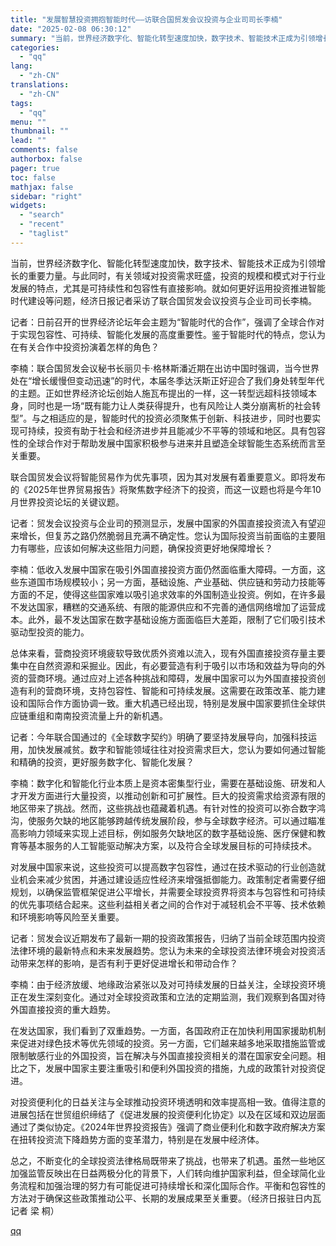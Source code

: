 ```yaml
---
title: "发展智慧投资拥抱智能时代——访联合国贸发会议投资与企业司司长李楠"
date: "2025-02-08 06:30:12"
summary: "当前，世界经济数字化、智能化转型速度加快，数字技术、智能技术正成为引领增长的重要力量。与此同时，..."
categories:
  - "qq"
lang:
  - "zh-CN"
translations:
  - "zh-CN"
tags:
  - "qq"
menu: ""
thumbnail: ""
lead: ""
comments: false
authorbox: false
pager: true
toc: false
mathjax: false
sidebar: "right"
widgets:
  - "search"
  - "recent"
  - "taglist"
---
```


当前，世界经济数字化、智能化转型速度加快，数字技术、智能技术正成为引领增长的重要力量。与此同时，有关领域对投资需求旺盛，投资的规模和模式对于行业发展的特点，尤其是可持续性和包容性有直接影响。就如何更好运用投资推进智能时代建设等问题，经济日报记者采访了联合国贸发会议投资与企业司司长李楠。

记者：日前召开的世界经济论坛年会主题为“智能时代的合作”，强调了全球合作对于实现包容性、可持续、智能化发展的高度重要性。鉴于智能时代的特点，您认为在有关合作中投资扮演着怎样的角色？

李楠：联合国贸发会议秘书长丽贝卡·格林斯潘近期在出访中国时强调，当今世界处在“增长缓慢但变动迅速”的时代，本届冬季达沃斯正好迎合了我们身处转型年代的主题。正如世界经济论坛创始人施瓦布提出的一样，这一转型远超科技领域本身，同时也是一场“既有能力让人类获得提升，也有风险让人类分崩离析的社会转型”。与之相适应的是，智能时代的投资必须聚焦于创新、科技进步，同时也要实现可持续，投资有助于社会和经济进步并且能减少不平等的领域和地区。具有包容性的全球合作对于帮助发展中国家积极参与进来并且塑造全球智能生态系统而言至关重要。

联合国贸发会议将智能贸易作为优先事项，因为其对发展有着重要意义。即将发布的《2025年世界贸易报告》将聚焦数字经济下的投资，而这一议题也将是今年10月世界投资论坛的关键议题。

记者：贸发会议投资与企业司的预测显示，发展中国家的外国直接投资流入有望迎来增长，但复苏之路仍然脆弱且充满不确定性。您认为国际投资当前面临的主要阻力有哪些，应该如何解决这些阻力问题，确保投资更好地保障增长？

李楠：低收入发展中国家在吸引外国直接投资方面仍然面临重大障碍。一方面，这些东道国市场规模较小；另一方面，基础设施、产业基础、供应链和劳动力技能等方面的不足，使得这些国家难以吸引追求效率的外国制造业投资。例如，在许多最不发达国家，糟糕的交通系统、有限的能源供应和不完善的通信网络增加了运营成本。此外，最不发达国家在数字基础设施方面面临巨大差距，限制了它们吸引技术驱动型投资的能力。

总体来看，营商投资环境疲软导致优质外资难以流入，现有外国直接投资存量主要集中在自然资源和采掘业。因此，有必要营造有利于吸引以市场和效益为导向的外资的营商环境。通过应对上述各种挑战和障碍，发展中国家可以为外国直接投资创造有利的营商环境，支持包容性、智能和可持续发展。这需要在政策改革、能力建设和国际合作方面协调一致。重大机遇已经出现，特别是发展中国家要抓住全球供应链重组和南南投资流量上升的新机遇。

记者：今年联合国通过的《全球数字契约》明确了要坚持发展导向，加强科技运用，加快发展减贫。数字和智能领域往往对投资需求巨大，您认为要如何通过智能和精确的投资，更好服务数字化、智能化发展？

李楠：数字化和智能化行业本质上是资本密集型行业，需要在基础设施、研发和人才开发方面进行大量投资，以推动创新和可扩展性。巨大的投资需求给资源有限的地区带来了挑战。然而，这些挑战也蕴藏着机遇。有针对性的投资可以弥合数字鸿沟，使服务欠缺的地区能够跨越传统发展阶段，参与全球数字经济。可以通过瞄准高影响力领域来实现上述目标，例如服务欠缺地区的数字基础设施、医疗保健和教育等基本服务的人工智能驱动解决方案，以及符合全球发展目标的可持续技术。

对发展中国家来说，这些投资可以提高数字包容性，通过在技术驱动的行业创造就业机会来减少贫困，并通过建设适应性经济来增强抵御能力。政策制定者需要仔细规划，以确保监管框架促进公平增长，并需要全球投资界将资本与包容性和可持续的优先事项结合起来。这些利益相关者之间的合作对于减轻机会不平等、技术依赖和环境影响等风险至关重要。

记者：贸发会议近期发布了最新一期的投资政策报告，归纳了当前全球范围内投资法律环境的最新特点和未来发展趋势。您认为未来的全球投资法律环境会对投资活动带来怎样的影响，是否有利于更好促进增长和带动合作？

李楠：由于经济放缓、地缘政治紧张以及对可持续发展的日益关注，全球投资环境正在发生深刻变化。通过对全球投资政策和立法的定期监测，我们观察到各国对待外国直接投资的重大趋势。

在发达国家，我们看到了双重趋势。一方面，各国政府正在加快利用国家援助机制来促进对绿色技术等优先领域的投资。另一方面，它们越来越多地采取措施监管或限制敏感行业的外国投资，旨在解决与外国直接投资相关的潜在国家安全问题。相比之下，发展中国家主要注重吸引和便利外国投资的措施，九成的政策针对投资促进。

对投资便利化的日益关注与全球推动投资环境透明和效率提高相一致。值得注意的进展包括在世贸组织缔结了《促进发展的投资便利化协定》以及在区域和双边层面通过了类似协定。《2024年世界投资报告》强调了商业便利化和数字政府解决方案在扭转投资流下降趋势方面的变革潜力，特别是在发展中经济体。

总之，不断变化的全球投资法律格局既带来了挑战，也带来了机遇。虽然一些地区加强监管反映出在日益两极分化的背景下，人们转向维护国家利益，但全球简化业务流程和加强治理的努力有可能促进可持续增长和深化国际合作。平衡和包容性的方法对于确保这些政策推动公平、长期的发展成果至关重要。（经济日报驻日内瓦记者 梁 桐）

[qq](https://new.qq.com/rain/a/20250208A013GK00)

